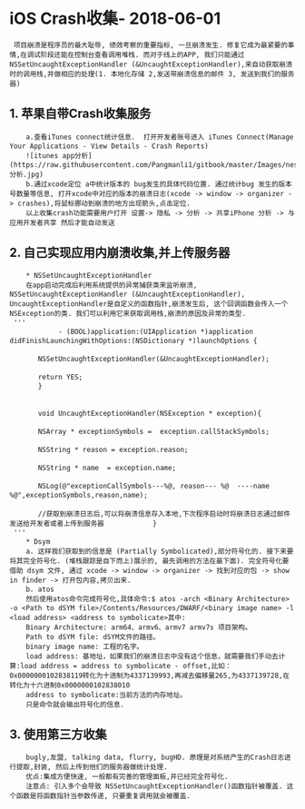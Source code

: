 # iOS Crash收集- 2018-06-01
     项目崩溃是程序员的最大耻辱, 绩效考察的重要指标, 一旦崩溃发生. 修复它成为最紧要的事情,在调试阶段还能在控制台查看调用堆栈. 而对于线上的APP, 我们只能通过 NSSetUncaughtExceptionHandler (&UncaughtExceptionHandler),来自动获取崩溃时的调用栈,并做相应的处理(1. 本地化存储 2,发送带崩溃信息的邮件 3, 发送到我们的服务器)
     
##  1. 苹果自带Crash收集服务
        a.查看iTunes connect统计信息.  打开开发者账号进入 iTunes Connect(Manage Your Applications - View Details - Crash Reports)
        ![itunes app分析](https://raw.githubusercontent.com/Pangmanli1/gitbook/master/Images/nested/app分析.jpg)
        b.通过xcode定位 a中统计版本的 bug发生的具体代码位置. 通过统计bug 发生的版本号数量等信息, 打开xcode中对应的版本的崩溃日志(xcode -> window -> organizer -> crashes),将鼠标挪动到崩溃的地方出现箭头,点击定位.
        以上收集crash功能需要用户打开 设置-> 隐私 -> 分析 -> 共享iPhone 分析 -> 与应用开发者共享 然后才能自动发送
        
##  2. 自己实现应用内崩溃收集,并上传服务器
        * NSSetUncaughtExceptionHandler
        在app启动完成后利用系统提供的异常捕获类来监听崩溃, NSSetUncaughtExceptionHandler (&UncaughtExceptionHandler), UncaughtExceptionHandler是自定义的函数指针,崩溃发生后, 这个回调函数会传入一个NSException的类. 我们可以利用它来获取调用栈,崩溃的原因及异常的类型. 
     '''
                - (BOOL)application:(UIApplication *)application didFinishLaunchingWithOptions:(NSDictionary *)launchOptions {
           
           NSSetUncaughtExceptionHandler(&UncaughtExceptionHandler);
           
           return YES;
           }
           
           
           void UncaughtExceptionHandler(NSException * exception){
           
           NSArray * exceptionSymbols =  exception.callStackSymbols;
           
           NSString * reason = exception.reason;
           
           NSString * name  = exception.name;
           
           NSLog(@"exceptionCallSymbols---%@, reason--- %@  ----name %@",exceptionSymbols,reason,name);
           
           //获取到崩溃日志后,可以将崩溃信息存入本地,下次程序启动时将崩溃日志通过邮件发送给开发者或者上传到服务器            }
     '''
        * Dsym
        a. 这样我们获取到的信息是 (Partially Symbolicated),部分符号化的. 接下来要将其完全符号化. (堆栈跟踪是自下而上)展示的, 最先调用的方法在最下面). 完全符号化要借助 dsym 文件, 通过 xcode -> window -> organizer -> 找到对应的包 -> show in finder -> 打开包内容,拷贝出来.   
        b. atos
        然后使用atos命令完成符号化,具体命令:$ atos -arch <Binary Architecture> -o <Path to dSYM file>/Contents/Resources/DWARF/<binary image name> -l <load address> <address to symbolicate>其中: 
        Binary Architecture: arm64、armv6、armv7 armv7s 项目架构。
        Path to dSYM file: dSYM文件的路径。
        binary image name: 工程的名字。
        load address: 基地址，如果我们的崩溃日志中没有这个信息，就需要我们手动去计算:load address = address to symbolicate - offset,比如：0x0000000102838119转化为十进制为4337139993,再减去偏移量265,为4337139728,在转化为十六进制0x0000000102838010
        address to symbolicate:当前方法的内存地址。
        只是命令就会输出符号化的信息. 
##  3. 使用第三方收集
        bugly,友盟, talking data, flurry, bugHD. 原理是对系统产生的Crash日志进行提取,封装, 然后上传到他们的服务器做统计处理.
        优点:集成方便快速, 一般都有完善的管理面板,并已经完全符号化.
        注意点: 引入多个会导致 NSSetUncaughtExceptionHandler()函数指针被覆盖. 这个函数是将函数指针当参数传递, 只要重复调用就会被覆盖.


    

